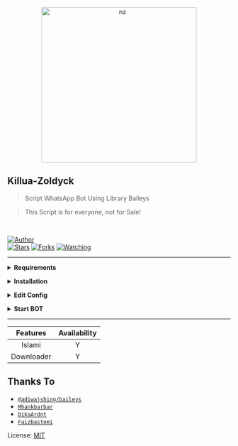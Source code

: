 <p align="center">
<img src="https://i.pinimg.com/736x/ff/87/b7/ff87b70e9c9dea4d9ca32c9538a81c3b.jpg" alt="nz" width="350"/>
</p>

## Killua-Zoldyck

> Script WhatsApp Bot Using Library Baileys

> This Script is for everyone, not for Sale!

</br>

<a href="https://github.com/zhwzein"><img title="Author" src="https://img.shields.io/badge/Author-Zhwzein-blue.svg?color=54aeff&style=for-the-badge&logo=github" /></a>  
<a href="https://github.com/zhwzein/Killua-Zoldyck"><img title="Stars" src="https://img.shields.io/github/stars/zhwzein/Killua-Zoldyck?color=54aeff&style=flat-square" /></a>
<a href="https://github.com/zhwzein/Killua-Zoldyck/network/members"><img title="Forks" src="https://img.shields.io/github/forks/zhwzein/Killua-Zoldyck?color=54aeff&style=flat-square" /></a>
<a href="https://github.com/zhwzein/Killua-Zoldyck/watchers"><img title="Watching" src="https://img.shields.io/github/watchers/zhwzein/Killua-Zoldyck?label=watchers&color=54aeff&style=flat-square" /></a> <br>

---

<!-- Requirements -->
<b><details><summary>Requirements</summary>
* Some Text Editor
* [Node JS](https://nodejs.org/en/)
* [Git](https://git-scm.com/downloads)
* [FFMPEG](https://ffmpeg.org/download.html)
  
```bash
Add FFmpeg to PATH environment variable
```
</b></details>

<!-- Installation -->
<b><details><summary>Installation</summary>
```bash
> git clone https://github.com/zhwzein/Killua-Zoldyck
> cd Killua-Zoldyck
> npm install
```
</b></details>

<!-- Edit -->
<b><details><summary>Edit Config</summary>
```bash
global.APIKeys = {
	'https://zenzapi.xyz': 'YOURAPIKEY',
}
  
global.owner = ["62812XXX"]
```
GET APIKEY [HERE](https://zenzapi.xyz/)
</b></details>

<!-- Start -->
<b><details><summary>Start BOT</summary>
```bash
1. For Multi Device
> npm run start
2. For Legacy
> npm run legacy
```
SCAN THE QR USING YOUR WHATSAPP!
</b></details>

---

| Features |  Availability |
| :------: |  :----------: |
|   Islami     |       Y      |
|   Downloader     |       Y      |


## Thanks To
* [`@adiwajshing/baileys`](https://github.com/adiwajshing/baileys)
* [`Mhankbarbar`](https://github.com/MhankBarBar)
* [`DikaArdnt`](https://github.com/DikaArdnt)
* [`Faizbastomi`](https://github.com/FaizBastomi)


License: [MIT](https://en.wikipedia.org/wiki/MIT_License)
